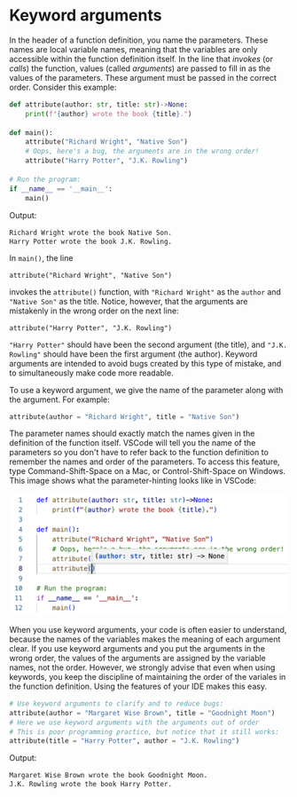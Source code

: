 # Keyword arguments

In the header of a function definition, you name the parameters. These names are local variable names, meaning that the variables are only accessible within the function definition itself. In the line that *invokes* (or *calls*) the function, values (called *arguments*) are passed to fill in as the values of the parameters. These argument must be passed in the correct order. Consider this example:

```python
def attribute(author: str, title: str)->None:
    print(f"{author} wrote the book {title}.")

def main():
    attribute("Richard Wright", "Native Son")
    # Oops, here's a bug, the arguments are in the wrong order!
    attribute("Harry Potter", "J.K. Rowling")

# Run the program:
if __name__ == '__main__':
    main()
```
Output:
```
Richard Wright wrote the book Native Son.
Harry Potter wrote the book J.K. Rowling.
```

In `main()`, the line 
```
attribute("Richard Wright", "Native Son")
```
invokes the `attribute()` function, with `"Richard Wright"` as the `author` and `"Native Son"` as the title. Notice, however, that the arguments are mistakenly in the wrong order on the next line:
```
attribute("Harry Potter", "J.K. Rowling")
``` 
`"Harry Potter"` should have been the second argument (the title), and `"J.K. Rowling"` should have been the first argument (the author). Keyword arguments are intended to avoid bugs created by this type of mistake, and to simultaneously make code more readable.

To use a keyword argument, we give the name of the parameter along with the argument. For example:
```python
attribute(author = "Richard Wright", title = "Native Son")
```
The parameter names should exactly match the names given in the definition of the function itself. VSCode will tell you the name of the parameters so you don't have to refer back to the function definition to remember the names and order of the parameters. To access this feature, type Command-Shift-Space on a Mac, or Control-Shift-Space on Windows. This image shows what the parameter-hinting looks like in VSCode:

![Image](parameter_hinting.png)

When you use keyword arguments, your code is often easier to understand, because the names of the variables makes the meaning of each argument clear.
If you use keyword arguments and you put the arguments in the wrong order, the values of the arguments are assigned by the variable names, not the order. However, we strongly advise that even when using keywords, you keep the discipline of maintaining the order of the variales in the function definition. Using the features of your IDE makes this easy.

```python
# Use keyword arguments to clarify and to reduce bugs:
attribute(author = "Margaret Wise Brown", title = "Goodnight Moon")
# Here we use keyword arguments with the arguments out of order
# This is poor programming practice, but notice that it still works:
attribute(title = "Harry Potter", author = "J.K. Rowling")
```
Output:
```
Margaret Wise Brown wrote the book Goodnight Moon.
J.K. Rowling wrote the book Harry Potter.
```
